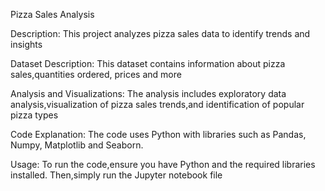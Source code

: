 Pizza Sales Analysis

Description:
This project analyzes pizza sales data to identify trends and insights

Dataset Description:
This dataset contains information about pizza sales,quantities ordered, prices and more

Analysis and Visualizations:
The analysis includes exploratory data analysis,visualization of pizza sales trends,and identification of popular pizza types

Code Explanation:
The code uses Python with libraries such as Pandas, Numpy, Matplotlib and Seaborn.

Usage:
To run the code,ensure you have Python and the required libraries installed. Then,simply run the Jupyter notebook file
